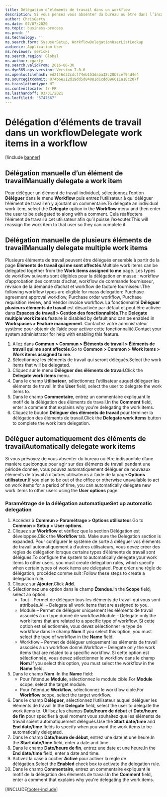 ```yaml
---
title: Délégation d’éléments de travail dans un workflow
description: Si vous pensez vous absenter du bureau ou être dans l’incapacité d’agir sur des éléments de travail, vous pouvez déléguer ou réaffecter vos éléments de travail à d’autres utilisateurs.
author: ChrisGarty
ms.date: 07/07/2020
ms.topic: business-process
ms.prod: ''
ms.technology: ''
ms.search.form: SysUserSetup, WorkflowDelegationUserListLookup
audience: Application User
ms.reviewer: sericks
ms.search.region: Global
ms.author: cgarty
ms.search.validFrom: 2016-06-30
ms.dyn365.ops.version: Version 7.0.0
ms.openlocfilehash: ed21f6d32cdcf74eb153daba32c20b7cef94d4e4
ms.sourcegitcommit: 074b6e212d19dd5d84881d1cdd096611a18c207f
ms.translationtype: HT
ms.contentlocale: fr-FR
ms.lasthandoff: 03/31/2021
ms.locfileid: "5747367"
---
```

# <a name="delegate-work-items-in-a-workflow"></a><span data-ttu-id="bb9c7-103">Délégation d’éléments de travail dans un workflow</span><span class="sxs-lookup"><span data-stu-id="bb9c7-103">Delegate work items in a workflow</span></span>

[!include [banner](../../includes/banner.md)]

## <a name="manually-delegate-a-work-item"></a><span data-ttu-id="bb9c7-104">Délégation manuelle d’un élément de travail</span><span class="sxs-lookup"><span data-stu-id="bb9c7-104">Manually delegate a work item</span></span>

<span data-ttu-id="bb9c7-105">Pour déléguer un élément de travail individuel, sélectionnez l’option **Déléguer** dans le menu **Workflow** puis entrez l’utilisateur à qui déléguer l’élément de travail en y ajoutant un commentaire.</span><span class="sxs-lookup"><span data-stu-id="bb9c7-105">To delegate an individual work item, select the **Delegate** option in the **Workflow** menu and then enter the user to be delegated to along with a comment.</span></span> <span data-ttu-id="bb9c7-106">Cela réaffectera l’élément de travail à cet utilisateur afin qu’il puisse l’exécuter.</span><span class="sxs-lookup"><span data-stu-id="bb9c7-106">This will reassign the work item to that user so they can complete it.</span></span>

## <a name="manually-delegate-multiple-work-items"></a><span data-ttu-id="bb9c7-107">Délégation manuelle de plusieurs éléments de travail</span><span class="sxs-lookup"><span data-stu-id="bb9c7-107">Manually delegate multiple work items</span></span>

<span data-ttu-id="bb9c7-108">Plusieurs éléments de travail peuvent être délégués ensemble à partir de la page **Éléments de travail qui me sont affectés**.</span><span class="sxs-lookup"><span data-stu-id="bb9c7-108">Multiple work items can be delegated together from the **Work items assigned to me** page.</span></span> <span data-ttu-id="bb9c7-109">Les types de workflow suivants sont éligibles pour la délégation en masse : workflow d’approbation des contrats d’achat, workflow de commande fournisseur, révision de la demande d’achat et workflow de facture fournisseur.</span><span class="sxs-lookup"><span data-stu-id="bb9c7-109">The following workflow types are eligible for mass delegation: Purchase agreement approval workflow, Purchase order workflow, Purchase requisition review, and Vendor invoice workflow.</span></span> <span data-ttu-id="bb9c7-110">La fonctionnalité **Déléguer plusieurs éléments de travail** est désactivée par défaut et peut être activée dans **Espaces de travail > Gestion des fonctionnalités**.</span><span class="sxs-lookup"><span data-stu-id="bb9c7-110">The **Delegate multiple work items** feature is disabled by default and can be enabled in **Workspaces > Feature management**.</span></span> <span data-ttu-id="bb9c7-111">Contactez votre administrateur système pour obtenir de l’aide pour activer cette fonctionnalité.</span><span class="sxs-lookup"><span data-stu-id="bb9c7-111">Contact your system administrator for help with enabling this feature.</span></span>
1.  <span data-ttu-id="bb9c7-112">Allez dans **Commun > Commun > Éléments de travail > Éléments de travail qui me sont affectés**.</span><span class="sxs-lookup"><span data-stu-id="bb9c7-112">Go to **Common > Common > Work items > Work items assigned to me**.</span></span>
2.  <span data-ttu-id="bb9c7-113">Sélectionnez les éléments de travail qui seront délégués.</span><span class="sxs-lookup"><span data-stu-id="bb9c7-113">Select the work items that will be delegated.</span></span>
3.  <span data-ttu-id="bb9c7-114">Cliquez sur le menu **Déléguer des éléments de travail**.</span><span class="sxs-lookup"><span data-stu-id="bb9c7-114">Click the **Delegate work items** menu.</span></span>
4.  <span data-ttu-id="bb9c7-115">Dans le champ **Utilisateur**, sélectionnez l’utilisateur auquel déléguer les éléments de travail.</span><span class="sxs-lookup"><span data-stu-id="bb9c7-115">In the **User** field, select the user to delegate the work items to.</span></span>
5.  <span data-ttu-id="bb9c7-116">Dans le champ **Commentaire**, entrez un commentaire expliquant le motif de la délégation des éléments de travail.</span><span class="sxs-lookup"><span data-stu-id="bb9c7-116">In the **Comment** field, enter a comment that explains why you're delegating the work items.</span></span>
6.  <span data-ttu-id="bb9c7-117">Cliquez le bouton **Déléguer des éléments de travail** pour terminer la délégation des éléments de travail.</span><span class="sxs-lookup"><span data-stu-id="bb9c7-117">Click the **Delegate work items** button to complete the work item delegation.</span></span>

## <a name="automatically-delegate-work-items"></a><span data-ttu-id="bb9c7-118">Déléguer automatiquement des éléments de travail</span><span class="sxs-lookup"><span data-stu-id="bb9c7-118">Automatically delegate work items</span></span>

<span data-ttu-id="bb9c7-119">Si vous prévoyez de vous absenter du bureau ou être indisponible d’une manière quelconque pour agir sur des éléments de travail pendant une période donnée, vous pouvez automatiquement déléguer de nouveaux éléments de travail à d’autres utilisateurs à l’aide de la page **Options utilisateur**.</span><span class="sxs-lookup"><span data-stu-id="bb9c7-119">If you plan to be out of the office or otherwise unavailable to act on work items for a period of time, you can automatically delegate new work items to other users using the **User options** page.</span></span>

### <a name="set-up-automatic-delegation"></a><span data-ttu-id="bb9c7-120">Paramétrage de la délégation automatique</span><span class="sxs-lookup"><span data-stu-id="bb9c7-120">Set up automatic delegation</span></span>
1. <span data-ttu-id="bb9c7-121">Accédez à **Commun > Paramétrage > Options utilisateur**.</span><span class="sxs-lookup"><span data-stu-id="bb9c7-121">Go to **Common > Setup > User options**.</span></span>
2. <span data-ttu-id="bb9c7-122">Cliquez sur **Workflow** et vérifiez que la section Délégation est développée.</span><span class="sxs-lookup"><span data-stu-id="bb9c7-122">Click the **Workflow** tab. Make sure the Delegation section is expanded.</span></span> <span data-ttu-id="bb9c7-123">Pour configurer le système de sorte à déléguer vos éléments de travail automatiquement à d’autres utilisateurs, vous devez créer des règles de délégation lorsque certains types d’éléments de travail sont délégués.</span><span class="sxs-lookup"><span data-stu-id="bb9c7-123">To configure the system to automatically delegate your work items to other users, you must create delegation rules, which specify when certain types of work items are delegated.</span></span> <span data-ttu-id="bb9c7-124">Pour créer une règle de délégation, procédez comme suit :</span><span class="sxs-lookup"><span data-stu-id="bb9c7-124">Follow these steps to create a delegation rule.</span></span>  
3. <span data-ttu-id="bb9c7-125">Cliquez sur **Ajouter**.</span><span class="sxs-lookup"><span data-stu-id="bb9c7-125">Click **Add**.</span></span>
4. <span data-ttu-id="bb9c7-126">Sélectionnez une option dans le champ **Étendue**.</span><span class="sxs-lookup"><span data-stu-id="bb9c7-126">In the **Scope** field, select an option:</span></span>
    - <span data-ttu-id="bb9c7-127">Tout – Permet de déléguer tous les éléments de travail qui vous sont attribués.</span><span class="sxs-lookup"><span data-stu-id="bb9c7-127">All – Delegate all work items that are assigned to you.</span></span>
    - <span data-ttu-id="bb9c7-128">Module – Permet de déléguer uniquement les éléments de travail associés à un type donné de workflow.</span><span class="sxs-lookup"><span data-stu-id="bb9c7-128">Module – Delegate only the work items that are related to a specific type of workflow.</span></span> <span data-ttu-id="bb9c7-129">Si cette option est sélectionnée, vous devez sélectionner le type de workflow dans le champ **Nom**.</span><span class="sxs-lookup"><span data-stu-id="bb9c7-129">If you select this option, you must select the type of workflow in the **Name** field.</span></span>
    - <span data-ttu-id="bb9c7-130">Workflow – Permet de déléguer uniquement les éléments de travail associés à un workflow donné.</span><span class="sxs-lookup"><span data-stu-id="bb9c7-130">Workflow – Delegate only the work items that are related to a specific workflow.</span></span> <span data-ttu-id="bb9c7-131">Si cette option est sélectionnée, vous devez sélectionner le workflow dans le champ **Nom**.</span><span class="sxs-lookup"><span data-stu-id="bb9c7-131">If you select this option, you must select the workflow in the **Name** field.</span></span>  
5. <span data-ttu-id="bb9c7-132">Dans le champ **Nom** :</span><span class="sxs-lookup"><span data-stu-id="bb9c7-132">In the **Name** field:</span></span>
    - <span data-ttu-id="bb9c7-133">Pour l’étendue **Module**, sélectionnez le module cible.</span><span class="sxs-lookup"><span data-stu-id="bb9c7-133">For **Module** scope, select the target module.</span></span>
    - <span data-ttu-id="bb9c7-134">Pour l’étendue **Workflow**, sélectionnez le workflow cible.</span><span class="sxs-lookup"><span data-stu-id="bb9c7-134">For **Workflow** scope, select the target workflow.</span></span>
6. <span data-ttu-id="bb9c7-135">Dans le champ **Déléguer**, sélectionnez l’utilisateur auquel déléguer les éléments de travail.</span><span class="sxs-lookup"><span data-stu-id="bb9c7-135">In the **Delegate** field, select the user to delegate the work items to.</span></span> <span data-ttu-id="bb9c7-136">Utilisez les champs **Date/heure de début** et **Date/heure de fin** pour spécifier à quel moment vous souhaitez que les éléments de travail soient automatiquement délégués.</span><span class="sxs-lookup"><span data-stu-id="bb9c7-136">Use the **Start date/time** and **End date/time** fields to specify when you want the work items to be automatically delegated.</span></span>  
7. <span data-ttu-id="bb9c7-137">Dans le champ **Date/heure de début**, entrez une date et une heure.</span><span class="sxs-lookup"><span data-stu-id="bb9c7-137">In the **Start date/time** field, enter a date and time.</span></span>
8. <span data-ttu-id="bb9c7-138">Dans le champ **Date/heure de fin**, entrez une date et une heure.</span><span class="sxs-lookup"><span data-stu-id="bb9c7-138">In the **End date/time** field, enter a date and time.</span></span>
9. <span data-ttu-id="bb9c7-139">Activez la case à cocher **Activé** pour activer la règle de délégation.</span><span class="sxs-lookup"><span data-stu-id="bb9c7-139">Select the **Enabled** check box to activate the delegation rule.</span></span> 
10. <span data-ttu-id="bb9c7-140">Dans le champ **Commentaire**, entrez un commentaire expliquant le motif de la délégation des éléments de travail.</span><span class="sxs-lookup"><span data-stu-id="bb9c7-140">In the **Comment** field, enter a comment that explains why you're delegating the work items.</span></span>


[!INCLUDE[footer-include](../../../../includes/footer-banner.md)]